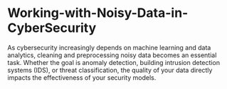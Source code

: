 # Working-with-Noisy-Data-in-CyberSecurity
As cybersecurity increasingly depends on machine learning and data analytics, cleaning and preprocessing noisy data becomes an essential task. Whether the goal is anomaly detection, building intrusion detection systems (IDS), or threat classification, the quality of your data directly impacts the effectiveness of your security models.
